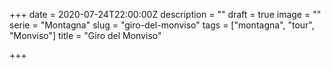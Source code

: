 +++
date = 2020-07-24T22:00:00Z
description = ""
draft = true
image = ""
serie = "Montagna"
slug = "giro-del-monviso"
tags = ["montagna", "tour", "Monviso"]
title = "Giro del Monviso"

+++
